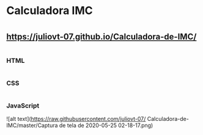 # Calculadora IMC
#
## https://juliovt-07.github.io/Calculadora-de-IMC/
#
### HTML
#
### CSS
#
### JavaScript

![alt text](https://raw.githubusercontent.com/juliovt-07/
Calculadora-de-IMC/master/Captura de tela de 2020-05-25 02-18-17.png)
